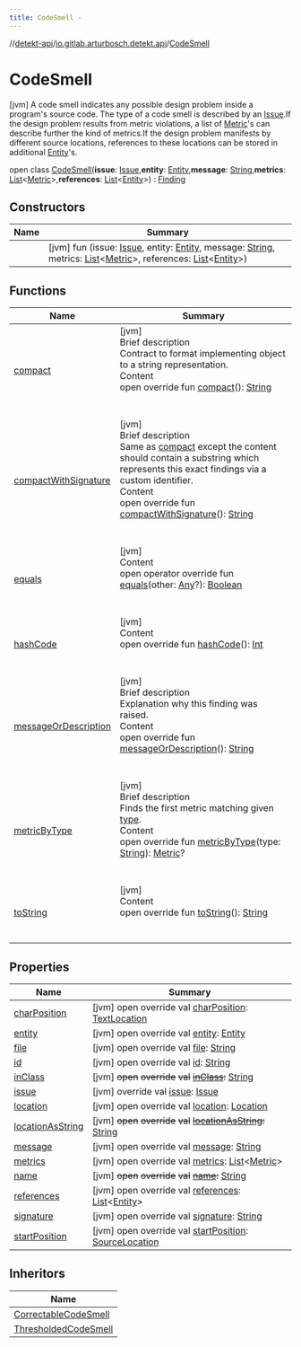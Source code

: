 ```yaml
---
title: CodeSmell -
---
```

//[detekt-api](../../index.md)/[io.gitlab.arturbosch.detekt.api](../index.md)/[CodeSmell](index.md)



# CodeSmell  
 [jvm] A code smell indicates any possible design problem inside a program's source code. The type of a code smell is described by an [Issue](../-issue/index.md).If the design problem results from metric violations, a list of [Metric](../-metric/index.md)'s can describe further the kind of metrics.If the design problem manifests by different source locations, references to these locations can be stored in additional [Entity](../-entity/index.md)'s.  
  
open class [CodeSmell](index.md)(**issue**: [Issue](../-issue/index.md),**entity**: [Entity](../-entity/index.md),**message**: [String](https://kotlinlang.org/api/latest/jvm/stdlib/kotlin/-string/index.html),**metrics**: [List](https://kotlinlang.org/api/latest/jvm/stdlib/kotlin.collections/-list/index.html)<[Metric](../-metric/index.md)>,**references**: [List](https://kotlinlang.org/api/latest/jvm/stdlib/kotlin.collections/-list/index.html)<[Entity](../-entity/index.md)>) : [Finding](../-finding/index.md)   


## Constructors  
  
|  Name|  Summary| 
|---|---|
| [<init>](-init-.md)|  [jvm] fun [<init>](-init-.md)(issue: [Issue](../-issue/index.md), entity: [Entity](../-entity/index.md), message: [String](https://kotlinlang.org/api/latest/jvm/stdlib/kotlin/-string/index.html), metrics: [List](https://kotlinlang.org/api/latest/jvm/stdlib/kotlin.collections/-list/index.html)<[Metric](../-metric/index.md)>, references: [List](https://kotlinlang.org/api/latest/jvm/stdlib/kotlin.collections/-list/index.html)<[Entity](../-entity/index.md)>)   <br>


## Functions  
  
|  Name|  Summary| 
|---|---|
| [compact](compact.md)| [jvm]  <br>Brief description  <br>Contract to format implementing object to a string representation.  <br>Content  <br>open override fun [compact](compact.md)(): [String](https://kotlinlang.org/api/latest/jvm/stdlib/kotlin/-string/index.html)  <br><br><br>
| [compactWithSignature](compact-with-signature.md)| [jvm]  <br>Brief description  <br>Same as [compact](compact.md) except the content should contain a substring which represents this exact findings via a custom identifier.  <br>Content  <br>open override fun [compactWithSignature](compact-with-signature.md)(): [String](https://kotlinlang.org/api/latest/jvm/stdlib/kotlin/-string/index.html)  <br><br><br>
| [equals](https://kotlinlang.org/api/latest/jvm/stdlib/kotlin/-any/equals.html)| [jvm]  <br>Content  <br>open operator override fun [equals](https://kotlinlang.org/api/latest/jvm/stdlib/kotlin/-any/equals.html)(other: [Any](https://kotlinlang.org/api/latest/jvm/stdlib/kotlin/-any/index.html)?): [Boolean](https://kotlinlang.org/api/latest/jvm/stdlib/kotlin/-boolean/index.html)  <br><br><br>
| [hashCode](https://kotlinlang.org/api/latest/jvm/stdlib/kotlin/-any/hash-code.html)| [jvm]  <br>Content  <br>open override fun [hashCode](https://kotlinlang.org/api/latest/jvm/stdlib/kotlin/-any/hash-code.html)(): [Int](https://kotlinlang.org/api/latest/jvm/stdlib/kotlin/-int/index.html)  <br><br><br>
| [messageOrDescription](message-or-description.md)| [jvm]  <br>Brief description  <br>Explanation why this finding was raised.  <br>Content  <br>open override fun [messageOrDescription](message-or-description.md)(): [String](https://kotlinlang.org/api/latest/jvm/stdlib/kotlin/-string/index.html)  <br><br><br>
| [metricByType](../-has-metrics/metric-by-type.md)| [jvm]  <br>Brief description  <br>Finds the first metric matching given [type]().  <br>Content  <br>open override fun [metricByType](../-has-metrics/metric-by-type.md)(type: [String](https://kotlinlang.org/api/latest/jvm/stdlib/kotlin/-string/index.html)): [Metric](../-metric/index.md)?  <br><br><br>
| [toString](to-string.md)| [jvm]  <br>Content  <br>open override fun [toString](to-string.md)(): [String](https://kotlinlang.org/api/latest/jvm/stdlib/kotlin/-string/index.html)  <br><br><br>


## Properties  
  
|  Name|  Summary| 
|---|---|
| [charPosition](index.md#io.gitlab.arturbosch.detekt.api/CodeSmell/charPosition/#/PointingToDeclaration/)|  [jvm] open override val [charPosition](index.md#io.gitlab.arturbosch.detekt.api/CodeSmell/charPosition/#/PointingToDeclaration/): [TextLocation](../-text-location/index.md)   <br>
| [entity](index.md#io.gitlab.arturbosch.detekt.api/CodeSmell/entity/#/PointingToDeclaration/)|  [jvm] open override val [entity](index.md#io.gitlab.arturbosch.detekt.api/CodeSmell/entity/#/PointingToDeclaration/): [Entity](../-entity/index.md)   <br>
| [file](index.md#io.gitlab.arturbosch.detekt.api/CodeSmell/file/#/PointingToDeclaration/)|  [jvm] open override val [file](index.md#io.gitlab.arturbosch.detekt.api/CodeSmell/file/#/PointingToDeclaration/): [String](https://kotlinlang.org/api/latest/jvm/stdlib/kotlin/-string/index.html)   <br>
| [id](index.md#io.gitlab.arturbosch.detekt.api/CodeSmell/id/#/PointingToDeclaration/)|  [jvm] open override val [id](index.md#io.gitlab.arturbosch.detekt.api/CodeSmell/id/#/PointingToDeclaration/): [String](https://kotlinlang.org/api/latest/jvm/stdlib/kotlin/-string/index.html)   <br>
| [inClass](index.md#io.gitlab.arturbosch.detekt.api/CodeSmell/inClass/#/PointingToDeclaration/)|  [jvm] ~~open~~ ~~override~~ ~~val~~ [~~inClass~~](index.md#io.gitlab.arturbosch.detekt.api/CodeSmell/inClass/#/PointingToDeclaration/)~~:~~ [String](https://kotlinlang.org/api/latest/jvm/stdlib/kotlin/-string/index.html)   <br>
| [issue](index.md#io.gitlab.arturbosch.detekt.api/CodeSmell/issue/#/PointingToDeclaration/)|  [jvm] override val [issue](index.md#io.gitlab.arturbosch.detekt.api/CodeSmell/issue/#/PointingToDeclaration/): [Issue](../-issue/index.md)   <br>
| [location](index.md#io.gitlab.arturbosch.detekt.api/CodeSmell/location/#/PointingToDeclaration/)|  [jvm] open override val [location](index.md#io.gitlab.arturbosch.detekt.api/CodeSmell/location/#/PointingToDeclaration/): [Location](../-location/index.md)   <br>
| [locationAsString](index.md#io.gitlab.arturbosch.detekt.api/CodeSmell/locationAsString/#/PointingToDeclaration/)|  [jvm] ~~open~~ ~~override~~ ~~val~~ [~~locationAsString~~](index.md#io.gitlab.arturbosch.detekt.api/CodeSmell/locationAsString/#/PointingToDeclaration/)~~:~~ [String](https://kotlinlang.org/api/latest/jvm/stdlib/kotlin/-string/index.html)   <br>
| [message](index.md#io.gitlab.arturbosch.detekt.api/CodeSmell/message/#/PointingToDeclaration/)|  [jvm] open override val [message](index.md#io.gitlab.arturbosch.detekt.api/CodeSmell/message/#/PointingToDeclaration/): [String](https://kotlinlang.org/api/latest/jvm/stdlib/kotlin/-string/index.html)   <br>
| [metrics](index.md#io.gitlab.arturbosch.detekt.api/CodeSmell/metrics/#/PointingToDeclaration/)|  [jvm] open override val [metrics](index.md#io.gitlab.arturbosch.detekt.api/CodeSmell/metrics/#/PointingToDeclaration/): [List](https://kotlinlang.org/api/latest/jvm/stdlib/kotlin.collections/-list/index.html)<[Metric](../-metric/index.md)>   <br>
| [name](index.md#io.gitlab.arturbosch.detekt.api/CodeSmell/name/#/PointingToDeclaration/)|  [jvm] ~~open~~ ~~override~~ ~~val~~ [~~name~~](index.md#io.gitlab.arturbosch.detekt.api/CodeSmell/name/#/PointingToDeclaration/)~~:~~ [String](https://kotlinlang.org/api/latest/jvm/stdlib/kotlin/-string/index.html)   <br>
| [references](index.md#io.gitlab.arturbosch.detekt.api/CodeSmell/references/#/PointingToDeclaration/)|  [jvm] open override val [references](index.md#io.gitlab.arturbosch.detekt.api/CodeSmell/references/#/PointingToDeclaration/): [List](https://kotlinlang.org/api/latest/jvm/stdlib/kotlin.collections/-list/index.html)<[Entity](../-entity/index.md)>   <br>
| [signature](index.md#io.gitlab.arturbosch.detekt.api/CodeSmell/signature/#/PointingToDeclaration/)|  [jvm] open override val [signature](index.md#io.gitlab.arturbosch.detekt.api/CodeSmell/signature/#/PointingToDeclaration/): [String](https://kotlinlang.org/api/latest/jvm/stdlib/kotlin/-string/index.html)   <br>
| [startPosition](index.md#io.gitlab.arturbosch.detekt.api/CodeSmell/startPosition/#/PointingToDeclaration/)|  [jvm] open override val [startPosition](index.md#io.gitlab.arturbosch.detekt.api/CodeSmell/startPosition/#/PointingToDeclaration/): [SourceLocation](../-source-location/index.md)   <br>


## Inheritors  
  
|  Name| 
|---|
| [CorrectableCodeSmell](../-correctable-code-smell/index.md)
| [ThresholdedCodeSmell](../-thresholded-code-smell/index.md)


